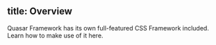 title: Overview
---

Quasar Framework has its own full-featured CSS Framework included. Learn how to make use of it here.

